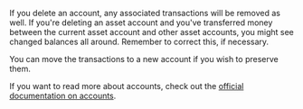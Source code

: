If you delete an account, any associated transactions will be removed as well. If you're deleting an asset account and you've transferred money between the current asset account and other asset accounts, you might see changed balances all around. Remember to correct this, if necessary.

You can move the transactions to a new account if you wish to preserve them.

If you want to read more about accounts, check out the [official documentation on accounts](https://docs.firefly-iii.org/concepts/accounts).